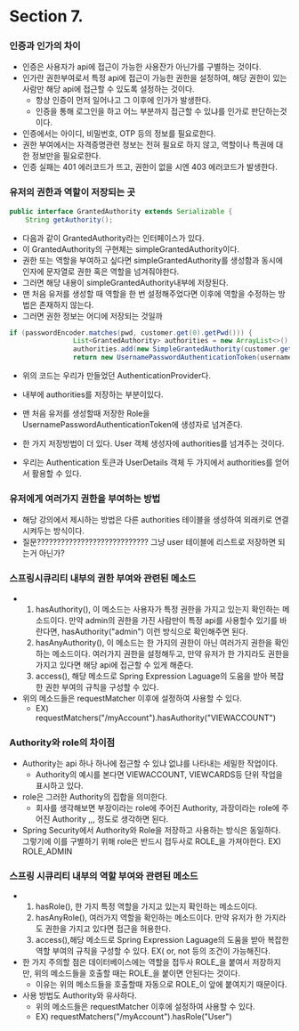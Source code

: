 # Section 7.

### 인증과 인가의 차이
- 인증은 사용자가 api에 접근이 가능한 사용잔가 아닌가를 구별하는 것이다.
- 인가란 권한부여로서 특정 api에 접근이 가능한 권한을 설정하여, 해당 권한이 있는 사람만 해당 api에 접근할 수 있도록 설정하는 것이다.
  - 항상 인증이 먼저 일어나고 그 이후에 인가가 발생한다.
  - 인증을 통해 로그인을 하고 어느 부분까지 접근할 수 있냐를 인가로 판단하는것이다.
- 인증에서는 아이디, 비밀번호, OTP 등의 정보를 필요로한다.
- 권한 부여에서는 자격증명관련 정보는 전혀 필요로 하지 않고, 역할이나 특권에 대한 정보만을 필요로한다.
- 인증 실패는 401 에러코드가 뜨고, 권한이 없을 시엔 403 에러코드가 발생한다.

### 유저의 권한과 역할이 저장되는 곳
```java
public interface GrantedAuthority extends Serializable {
    String getAuthority();
```
- 다음과 같이 GrantedAuthority라는 인터페이스가 있다.
- 이 GrantedAuthority의 구현체는 simpleGrantedAuthority이다.
- 권한 또는 역할을 부여하고 싶다면 simpleGrantedAuthority를 생성함과 동시에 인자에 문자열로 권한 혹은 역할을 넘겨줘야한다.
- 그러면 해당 내용이 simpleGrantedAuthority내부에 저장된다.
- 맨 처음 유저를 생성할 때 역할을 한 번 설정해주었다면 이후에 역할을 수정하는 방법은 존재하지 않는다.
- 그러면 권한 정보는 어디에 저장되는 것일까
``` java
if (passwordEncoder.matches(pwd, customer.get(0).getPwd())) {
                List<GrantedAuthority> authorities = new ArrayList<>();
                authorities.add(new SimpleGrantedAuthority(customer.get(0).getRole()));
                return new UsernamePasswordAuthenticationToken(username, pwd, authorities);
```
- 위의 코드는 우리가 만들었던 AuthenticationProvider다.
- 내부에 authorities를 저장하는 부분이있다.
- 맨 처음 유저를 생성할때 저장한 Role을 UsernamePasswordAuthenticationToken에 생성자로 넘겨준다.

- 한 가지 저장방법이 더 있다. User 객체 생성자에 authorities를 넘겨주는 것이다.
- 우리는 Authentication 토큰과 UserDetails 객체 두 가지에서 authorities를 얻어서 활용할 수 있다.

### 유저에게 여러가지 권한을 부여하는 방법
- 해당 강의에서 제시하는 방법은 다른 authorities 테이블을 생성하여 외래키로 연결시켜두는 방식이다.
- 질문???????????????????????????? 그냥 user 테이블에 리스트로 저장하면 되는거 아닌가?


### 스프링시큐리티 내부의 권한 부여와 관련된 메소드
- 1. hasAuthority(), 이 메소드는 사용자가 특정 권한을 가지고 있는지 확인하는 메소드이다. 만약 admin의 권한을 가진 사람만이 특정 api를 사용할수 있기를 바란다면, hasAuthority("admin") 이런 방식으로 확인해주면 된다.
  2. hasAnyAuthority(), 이 메소드는 한 가지의 권한이 아닌 여러가지 권한을 확인하는 메소드이다. 여러가지 권한을 설정해두고, 만약 유저가 한 가지라도 권한을 가지고 있다면 해당 api에 접근할 수 있게 해준다.
  3. access(), 해당 메소드로 Spring Expression Laguage의 도움을 받아 복잡한 권한 부여의 규칙을 구성할 수 있다.
- 위의 메소드들은 requestMatcher 이후에 설정하여 사용할 수 있다.
  - EX) requestMatchers("/myAccount").hasAuthority("VIEWACCOUNT")

### Authority와 role의 차이점
- Authority는 api 하나 하나에 접근할 수 있냐 없냐를 나타내는 세밀한 작업이다.
  - Authority의 예시를 본다면 VIEWACCOUNT, VIEWCARDS등 단위 작업을 표시하고 있다.
- role은 그러한 Authority의 집합을 의미한다.
   - 회사를 생각해보면 부장이라는 role에 주어진 Authority, 과장이라는 role에 주어진 Authority ,,, 정도로 생각하면 된다.
- Spring Security에서 Authority와 Role을 저장하고 사용하는 방식은 동일하다. 그렇기에 이를 구별하기 위해 role은 반드시 접두사로 ROLE_을 가져야한다. EX) ROLE_ADMIN

### 스프링 시큐리티 내부의 역할 부여와 관련된 메소드
- 1. hasRole(), 한 가지 특정 역할을 가지고 있는지 확인하는 메소드이다.
  2. hasAnyRole(), 여러가지 역할을 확인하는 메소드이다. 만약 유저가 한 가지라도 권한을 가지고 있다면 접근을 허용한다.
  3. access(),해당 메소드로 Spring Expression Laguage의 도움을 받아 복잡한 역할 부여의 규칙을 구성할 수 있다. EX( or, not 등의 조건이 가능해진다.
- 한 가지 주의할 점은 데이터베이스에는 역할을 접두사 ROLE_을 붙여서 저장하지만, 위의 메소드들을 호출할 때는 ROLE_을 붙이면 안된다는 것이다.
  - 이유는 위의 메소드들을 호출할때 자동으로 ROLE_이 앞에 붙여지기 때문이다.
- 사용 방법도 Authority와 유사하다.
  -  위의 메소드들은 requestMatcher 이후에 설정하여 사용할 수 있다.
  - EX) requestMatchers("/myAccount").hasRole("User")

